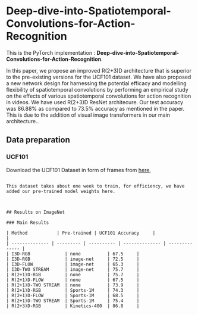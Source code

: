 # Deep-dive-into-Spatiotemporal-Convolutions-for-Action-Recognition

This is the PyTorch implementation : **Deep-dive-into-Spatiotemporal-Convolutions-for-Action-Recognition**.

In this paper, we propose an improved R(2+3)D architecture that is superior to the pre-existing versions for the UCF101 dataset. We have also proposed a new network design for harnessing the potential efficacy and modelling flexibility of spatiotemporal convolutions by performing an empirical study on the effects of various spatiotemporal convolutions for action recognition in videos. We have used R(2+3)D ResNet architecure. Our test accuracy was 86.88% as compared to 73.5% accuracy as mentioned in the paper. This is due to the addition of visual image transformers in our main architecture.. 


## Data preparation

### UCF101

Download the UCF101 Dataset in form of frames from [here]([http://image-net.org/]([https://www.kaggle.com/datasets/pevogam/ucf101-frames?resource=download](https://www.kaggle.com/datasets/pevogam/ucf101-frames?resource=download))),

```

This dataset takes about one week to train, for efficiency, we have added our pre-trained model weights here.



## Results on ImageNet

### Main Results

| Method           | Pre-trained | UCF101 Accuracy     |                                                                                                     |
| -------------- | --------- | ---------- | -------------- | -------------- | 
| I3D-RGB             | none          | 67.5     |
| I3D-RGB             | image-net     | 72.5     |
| I3D-FLOW            | image-net     | 65.3     |
| I3D-TWO STREAM      | image-net     | 75.7     |
| R(2+1)D-RGB         | none          | 75.7     |
| R(2+1)D-FLOW        | none          | 67.5     |
| R(2+1)D-TWO STREAM  | none          | 73.9     |
| R(2+1)D-RGB         | Sports-1M     | 74.3     |
| R(2+1)D-FLOW        | Sports-1M     | 68.5     |
| R(2+1)D-TWO STREAM  | Sports-1M     | 75.4     |
| R(2+3)D-RGB         | Kinetics-400  | 86.8     |








